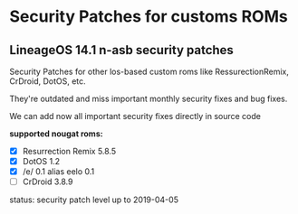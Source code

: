 Security Patches for customs ROMs
===========
LineageOS 14.1 n-asb security patches
------------------
Security Patches for other los-based custom roms like RessurectionRemix, CrDroid, DotOS, etc.

They're outdated and miss important monthly security fixes and bug fixes.

We can add now all important security fixes directly in source code

**supported nougat roms:**
- [x] Resurrection Remix 5.8.5
- [x] DotOS 1.2
- [x] /e/ 0.1 alias eelo 0.1
- [ ] CrDroid 3.8.9 

status: security patch level up to 2019-04-05